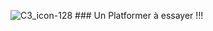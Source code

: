 ![C3_icon-128](https://github.com/user-attachments/assets/3b8bcbcd-c8b1-4c65-ac8f-e7ea0705b923) ### Un Platformer à essayer !!!
